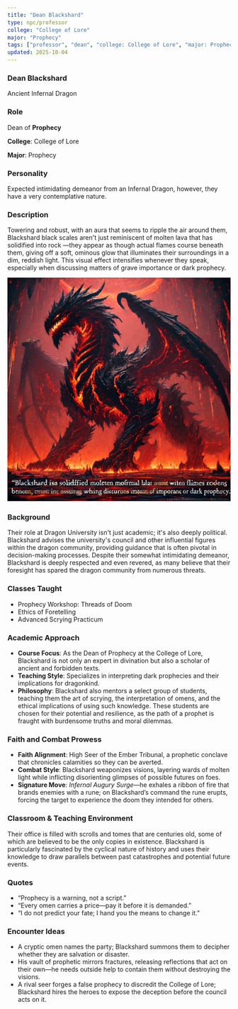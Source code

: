 ```yaml
---
title: "Dean Blackshard"
type: npc/professor
college: "College of Lore"
major: "Prophecy"
tags: ["professor", "dean", "college: College of Lore", "major: Prophecy","variant:infernal"]
updated: 2025-10-04
---
```


### Dean Blackshard

Ancient Infernal Dragon

### Role

Dean of **Prophecy**

**College**: College of Lore

**Major**: Prophecy

### Personality

Expected intimidating demeanor from an Infernal Dragon, however, they have a very contemplative nature.

### Description

Towering and robust, with an aura that seems to ripple the air around them, Blackshard black scales aren't just reminiscent of molten lava that has solidified into rock —they appear as though actual flames course beneath them, giving off a soft, ominous glow that illuminates their surroundings in a dim, reddish light. This visual effect intensifies whenever they speak, especially when discussing matters of grave importance or dark prophecy.

![CAD3177A-B0E7-4E3E-A960-A93E6CD2B8B6](/assets/images/CAD3177A-B0E7-4E3E-A960-A93E6CD2B8B6.webp)

### Background

Their role at Dragon University isn't just academic; it's also deeply political. Blackshard advises the university's council and other influential figures within the dragon community, providing guidance that is often pivotal in decision-making processes. Despite their somewhat intimidating demeanor, Blackshard is deeply respected and even revered, as many believe that their foresight has spared the dragon community from numerous threats.

### Classes Taught

- Prophecy Workshop: Threads of Doom
- Ethics of Foretelling
- Advanced Scrying Practicum

### Academic Approach

- **Course Focus**: As the Dean of Prophecy at the College of Lore, Blackshard is not only an expert in divination but also a scholar of ancient and forbidden texts.
- **Teaching Style**: Specializes in interpreting dark prophecies and their implications for dragonkind.
- **Philosophy**: Blackshard also mentors a select group of students, teaching them the art of scrying, the interpretation of omens, and the ethical implications of using such knowledge. These students are chosen for their potential and resilience, as the path of a prophet is fraught with burdensome truths and moral dilemmas.

### Faith and Combat Prowess

- **Faith Alignment**: High Seer of the Ember Tribunal, a prophetic conclave that chronicles calamities so they can be averted.
- **Combat Style**: Blackshard weaponizes visions, layering wards of molten light while inflicting disorienting glimpses of possible futures on foes.
- **Signature Move**: *Infernal Augury Surge*—he exhales a ribbon of fire that brands enemies with a rune; on Blackshard’s command the rune erupts, forcing the target to experience the doom they intended for others.

### Classroom & Teaching Environment

Their office is filled with scrolls and tomes that are centuries old, some of which are believed to be the only copies in existence. Blackshard is particularly fascinated by the cyclical nature of history and uses their knowledge to draw parallels between past catastrophes and potential future events.

### Quotes

- “Prophecy is a warning, not a script.”
- “Every omen carries a price—pay it before it is demanded.”
- “I do not predict your fate; I hand you the means to change it.”

### Encounter Ideas

- A cryptic omen names the party; Blackshard summons them to decipher whether they are salvation or disaster.
- His vault of prophetic mirrors fractures, releasing reflections that act on their own—he needs outside help to contain them without destroying the visions.
- A rival seer forges a false prophecy to discredit the College of Lore; Blackshard hires the heroes to expose the deception before the council acts on it.
